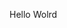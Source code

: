 Hello Wolrd












































































































































































































































































































































































































































































































































































































